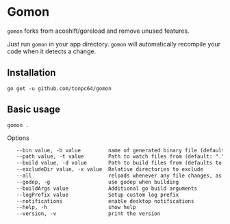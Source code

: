 # Gomon

`gomon` forks from acoshift/goreload and remove unused features.

Just run `gomon` in your app directory.
`gomon` will automatically recompile your code when it
detects a change.

## Installation

```shell
go get -u github.com/tonpc64/gomon
```

## Basic usage

```shell
gomon .
```

Options

```txt
   --bin value, -b value         name of generated binary file (default: ".goreload")
   --path value, -t value        Path to watch files from (default: ".")
   --build value, -d value       Path to build files from (defaults to same value as --path)
   --excludeDir value, -x value  Relative directories to exclude
   --all                         reloads whenever any file changes, as opposed to reloading only on .go file change
   --godep, -g                   use godep when building
   --buildArgs value             Additional go build arguments
   --logPrefix value             Setup custom log prefix
   --notifications               enable desktop notifications
   --help, -h                    show help
   --version, -v                 print the version
```
